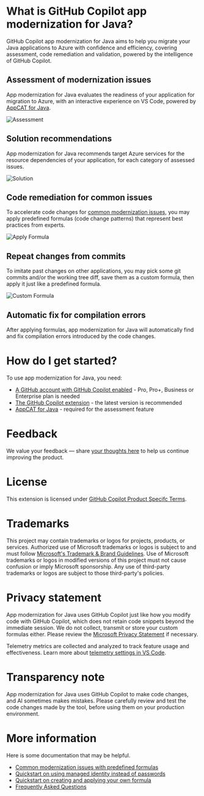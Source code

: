 # What is GitHub Copilot app modernization for Java?

GitHub Copilot app modernization for Java aims to help you migrate your Java applications to Azure with confidence and efficiency, covering assessment, code remediation and validation, powered by the intelligence of GitHub Copilot.

## Assessment of modernization issues

App modernization for Java evaluates the readiness of your application for migration to Azure, with an interactive experience on VS Code, powered by [AppCAT for Java](https://aka.ms/appcat-install).

![Assessment](https://aka.ms/appmod-java-migration-extension-assessment-image)

## Solution recommendations

App modernization for Java recommends target Azure services for the resource dependencies of your application, for each category of assessed issues.

![Solution](https://aka.ms/appmod-java-migration-extension-solution-image)

## Code remediation for common issues

To accelerate code changes for [common modernization issues](https://aka.ms/migrate-github-copilot-app-modernization-for-java-predefined-formula), you may apply predefined formulas (code change patterns) that represent best practices from experts.

![Apply Formula](https://aka.ms/appmod-java-migration-extension-apply-formula-image)

## Repeat changes from commits

To imitate past changes on other applications, you may pick some git commits and/or the working tree diff, save them as a custom formula, then apply it just like a predefined formula.

![Custom Formula](https://aka.ms/appmod-java-migration-extension-custom-formula-image)

## Automatic fix for compilation errors

After applying formulas, app modernization for Java will automatically find and fix compilation errors introduced by the code changes.


# How do I get started?

To use app modernization for Java, you need:
* [A GitHub account with GitHub Copilot enabled](https://github.com/features/copilot) - Pro, Pro+, Business or Enterprise plan is needed
* [The GitHub Copilot extension](https://code.visualstudio.com/docs/copilot/overview) - the latest version is recommended
* [AppCAT for Java](https://aka.ms/appcat-install) - required for the assessment feature

# Feedback

We value your feedback — share [your thoughts here](https://aka.ms/AM4JFeedback) to help us continue improving the product.

# License

This extension is licensed under [GitHub Copilot Product Specifc Terms](https://github.com/customer-terms/github-copilot-product-specific-terms).

# Trademarks

This project may contain trademarks or logos for projects, products, or services. Authorized use of Microsoft trademarks or logos is subject to and must follow [Microsoft's Trademark & Brand Guidelines](https://www.microsoft.com/legal/intellectualproperty/trademarks/usage/general). Use of Microsoft trademarks or logos in modified versions of this project must not cause confusion or imply Microsoft sponsorship. Any use of third-party trademarks or logos are subject to those third-party's policies.

# Privacy statement

App modernization for Java uses GitHub Copilot just like how you modify code with GitHub Copilot, which does not retain code snippets beyond the immediate session. We do not collect, transmit or store your custom formulas either. Please review the [Microsoft Privacy Statement](https://go.microsoft.com/fwlink/?LinkId=521839) if necessary.

Telemetry metrics are collected and analyzed to track feature usage and effectiveness. Learn more about [telemetry settings in VS Code](https://code.visualstudio.com/docs/configure/telemetry).

# Transparency note

App modernization for Java uses GitHub Copilot to make code changes, and AI sometimes makes mistakes. Please carefully review and test the code changes made by the tool, before using them on your production environment.

# More information

Here is some documentation that may be helpful.
* [Common modernization issues with predefined formulas](https://aka.ms/migrate-github-copilot-app-modernization-for-java-predefined-formula)
* [Quickstart on using managed identity instead of passwords](https://aka.ms/migrate-github-copilot-app-modernization-for-java-quickstart-assess-migrate)
* [Quickstart on creating and applying your own formula](https://aka.ms/migrate-github-copilot-app-modernization-for-java-quickstart-create-and-apply-your-own-formula)
* [Frequently Asked Questions](https://aka.ms/migrate-github-copilot-app-modernization-for-java-faq)